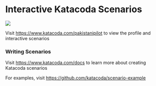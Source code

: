# Interactive Katacoda Scenarios

[![](http://shields.katacoda.com/katacoda/pakistanipilot/count.svg)](https://www.katacoda.com/pakistanipilot "Get your profile on Katacoda.com")

Visit https://www.katacoda.com/pakistanipilot to view the profile and interactive scenarios

### Writing Scenarios
Visit https://www.katacoda.com/docs to learn more about creating Katacoda scenarios

For examples, visit https://github.com/katacoda/scenario-example
